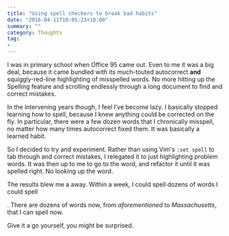 ```yaml
---
title: "Using spell checkers to break bad habits"
date: "2016-04-11T10:05:23+10:00"
summary: ""
category: Thoughts
tag:
- 
---
```

I was in primary school when Office 95 came out. Even to me it was a big deal, because it came bundled with its much-touted autocorrect **and** squiggly-red-line highlighting of misspelled words. No more hitting up the Spelling feature and scrolling endlessly through a long document to find and correct mistakes.

In the intervening years though, I feel I’ve become lazy. I basically stopped learning how to spell, because I knew anything could be corrected on the fly. In particular, there were a few dozen words that I chronically misspell, no matter how many times autocorrect fixed them. It was basically a learned habit.

So I decided to try and experiment. Rather than using Vim's <code>:set spell</code> to tab through and correct mistakes, I relegated it to just highlighting problem words. It was then up to me to go to the word, and refactor it until it was spelled right. No looking up the word.

The results blew me a away. Within a week, I could spell dozens of words I could spell

. There are dozens of words now, from *aforementioned* to *Massachusetts*, that I can spell now.

Give it a go yourself, you might be surprised.

